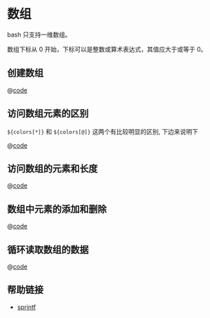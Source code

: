# 数组

bash 只支持一维数组。

数组下标从 0 开始，下标可以是整数或算术表达式，其值应大于或等于 0。

## 创建数组

@[code](./2_types/array/create.sh)



## 访问数组元素的区别

`${colors[*]}` 和 `${colors[@]}` 这两个有比较明显的区别, 下边来说明下

@[code](./2_types/array/access.sh)

## 访问数组的元素和长度

@[code](./2_types/array/access-length.sh)

## 数组中元素的添加和删除

@[code](./2_types/array/access-mgr.sh)

## 循环读取数组的数据

@[code](./2_types/array/list.sh)

## 帮助链接

-   [sprintf](https://www.runoob.com/linux/linux-shell-printf.html)
